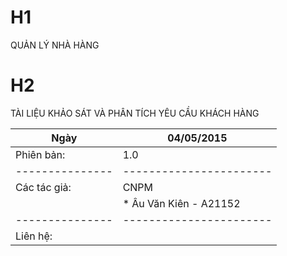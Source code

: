 # H1
QUẢN LÝ NHÀ HÀNG
# H2
TÀI LIỆU KHẢO SÁT VÀ PHÂN TÍCH YÊU CẦU KHÁCH HÀNG

|Ngày			|04/05/2015				|
|---------------|-----------------------|
|Phiên bản:		|1.0					|
|---------------|-----------------------|
|Các tác giả:	|CNPM					|
|				|* Âu Văn Kiên - A21152	|
|---------------|-----------------------|
|Liên hệ:		|						|
